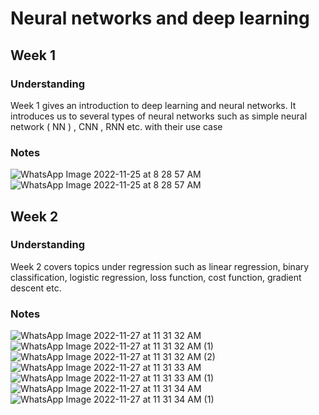 # Neural networks and deep learning

## Week 1 

### Understanding 
Week 1 gives an introduction to deep learning and neural networks.
It introduces us to several types of neural networks such as simple neural network ( NN ) , CNN , RNN etc. with their use case 

### Notes 
![WhatsApp Image 2022-11-25 at 8 28 57 AM](https://user-images.githubusercontent.com/103832825/203891790-2f2320b6-49b3-4066-982b-4b9c2d3d4066.jpeg)
![WhatsApp Image 2022-11-25 at 8 28 57 AM](https://user-images.githubusercontent.com/103832825/203891819-c266eb41-16f0-4193-945f-2720019ec98a.jpeg)

## Week 2

### Understanding
Week 2 covers topics under regression such as linear regression, binary classification, logistic regression, loss function, cost function, gradient descent etc.

### Notes
![WhatsApp Image 2022-11-27 at 11 31 32 AM](https://user-images.githubusercontent.com/103832825/204121665-5393379f-e2ba-4da9-94d7-bdb341a14879.jpeg)
![WhatsApp Image 2022-11-27 at 11 31 32 AM (1)](https://user-images.githubusercontent.com/103832825/204121668-a415d379-1425-49e5-9151-5d27dcd99dbc.jpeg)
![WhatsApp Image 2022-11-27 at 11 31 32 AM (2)](https://user-images.githubusercontent.com/103832825/204121669-518d4254-ed4d-4906-9f8d-351dcc2db6cf.jpeg)
![WhatsApp Image 2022-11-27 at 11 31 33 AM](https://user-images.githubusercontent.com/103832825/204121671-856f8e1d-09f6-4124-be60-2dea0a09abc7.jpeg)
![WhatsApp Image 2022-11-27 at 11 31 33 AM (1)](https://user-images.githubusercontent.com/103832825/204121672-6d3618eb-a227-4581-9447-04a31e6df134.jpeg)
![WhatsApp Image 2022-11-27 at 11 31 34 AM](https://user-images.githubusercontent.com/103832825/204121674-de4bb6b8-11b9-47bb-b116-0559ffbe4da7.jpeg)
![WhatsApp Image 2022-11-27 at 11 31 34 AM (1)](https://user-images.githubusercontent.com/103832825/204121677-3893b564-83c3-44f0-b126-e9d30f7a57a3.jpeg)
